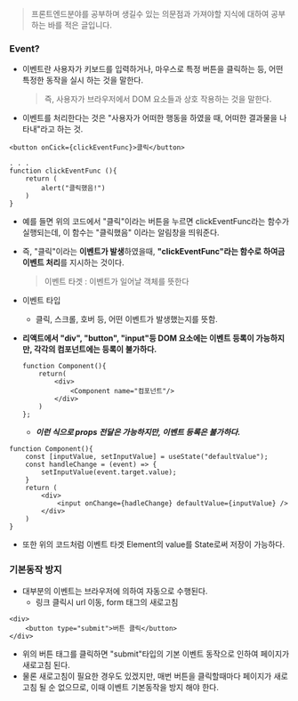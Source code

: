 > 프론트엔드분야를 공부하며 생길수 있는 의문점과 가져야할 지식에 대하여 공부하는 바를 적은 글입니다.

### Event?

- 이벤트란 사용자가 키보드를 입력하거나, 마우스로 특정 버튼을 클릭하는 등, 어떤 특정한 동작을 실시 하는 것을 말한다.

  > 즉, 사용자가 브라우저에서 DOM 요소들과 상호 작용하는 것을 말한다.

- 이벤트를 처리한다는 것은 "사용자가 어떠한 행동을 하였을 때, 어떠한 결과물을 나타내"라고 하는 것.

```
<button onCick={clickEventFunc}>클릭</button>

. . .
function clickEventFunc (){
	return (
    	alert("클릭했음!")
    )
}
```

- 예를 들면 위의 코드에서 "클릭"이라는 버튼을 누르면 clickEventFunc라는 함수가 실행되는데, 이 함수는 "클릭했음" 이라는 알림창을 띄워준다.

- 즉, "클릭"이라는 **이벤트가 발생**하였을때, **"clickEventFunc"라는 함수로 하여금 이벤트 처리**를 지시하는 것이다.

  > 이벤트 타겟 : 이벤트가 일어날 객체를 뜻한다

- 이벤트 타입
  - 클릭, 스크롤, 호버 등, 어떤 이벤트가 발생했는지를 뜻함.
- **리액트에서 "div", "button", "input"등 DOM 요소에는 이벤트 등록이 가능하지만, 각각의 컴포넌트에는 등록이 불가하다.**
  ```
  function Component(){
      return(
          <div>
              <Component name="컴포넌트"/>
          </div>
      )
  };
  ```
  - **_이런 식으로 props 전달은 가능하지만, 이벤트 등록은 불가하다._**

```
function Component(){
    const [inputValue, setInputValue] = useState("defaultValue");
    const handleChange = (event) => {
        setInputValue(event.target.value);
    }
	return (
    	<div>
        	<input onChange={hadleChange} defaultValue={inputValue} />
        </div>
    )
}
```

- 또한 위의 코드처럼 이벤트 타겟 Element의 value를 State로써 저장이 가능하다.

### 기본동작 방지

- 대부분의 이벤트는 브라우저에 의하여 자동으로 수행된다.
  - 링크 클릭시 url 이동, form 태그의 새로고침

```
<div>
	<button type="submit">버튼 클릭</button>
</div>
```

- 위의 버튼 태그를 클릭하면 "submit"타입의 기본 이벤트 동작으로 인하여 페이지가 새로고침 된다.
- 물론 새로고침이 필요한 경우도 있겠지만, 매번 버튼을 클릭할때마다 페이지가 새로고침 될 순 없으므로, 이때 이벤트 기본동작을 방지 해야 한다.

```

```
